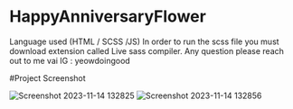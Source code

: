 # HappyAnniversaryFlower
Language used (HTML / SCSS /JS)
In order to run the scss file you must download extension called Live sass compiler. 
Any question please reach out to me vai IG : yeowdoingood

#Project Screenshot 

![Screenshot 2023-11-14 132825](https://github.com/sreyounpann/HappyAnniversaryFlower/assets/83297826/262f77c2-f785-4a40-bdf2-0be02f015456)
![Screenshot 2023-11-14 132856](https://github.com/sreyounpann/HappyAnniversaryFlower/assets/83297826/0aac154f-6749-4573-91fd-8c7f908fe9d0)
